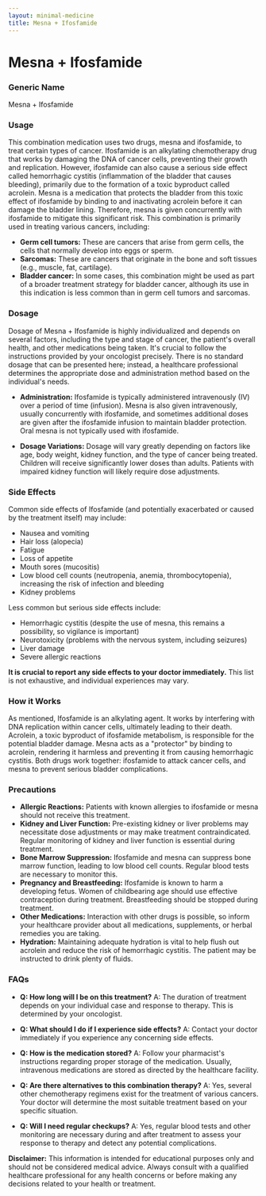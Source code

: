 ```yaml
---
layout: minimal-medicine
title: Mesna + Ifosfamide
---
```


# Mesna + Ifosfamide
### Generic Name
Mesna + Ifosfamide


### Usage

This combination medication uses two drugs, mesna and ifosfamide, to treat certain types of cancer.  Ifosfamide is an alkylating chemotherapy drug that works by damaging the DNA of cancer cells, preventing their growth and replication.  However, ifosfamide can also cause a serious side effect called hemorrhagic cystitis (inflammation of the bladder that causes bleeding), primarily due to the formation of a toxic byproduct called acrolein.  Mesna is a medication that protects the bladder from this toxic effect of ifosfamide by binding to and inactivating acrolein before it can damage the bladder lining.  Therefore, mesna is given concurrently with ifosfamide to mitigate this significant risk.  This combination is primarily used in treating various cancers, including:

* **Germ cell tumors:**  These are cancers that arise from germ cells, the cells that normally develop into eggs or sperm.
* **Sarcomas:** These are cancers that originate in the bone and soft tissues (e.g., muscle, fat, cartilage).
* **Bladder cancer:** In some cases, this combination might be used as part of a broader treatment strategy for bladder cancer, although its use in this indication is less common than in germ cell tumors and sarcomas.


### Dosage

Dosage of Mesna + Ifosfamide is highly individualized and depends on several factors, including the type and stage of cancer, the patient's overall health, and other medications being taken.  It's crucial to follow the instructions provided by your oncologist precisely.  There is no standard dosage that can be presented here; instead,  a healthcare professional determines the appropriate dose and administration method based on the individual's needs.  

* **Administration:** Ifosfamide is typically administered intravenously (IV) over a period of time (infusion). Mesna is also given intravenously, usually concurrently with ifosfamide, and sometimes additional doses are given after the ifosfamide infusion to maintain bladder protection. Oral mesna is not typically used with ifosfamide.

* **Dosage Variations:**  Dosage will vary greatly depending on factors like age, body weight, kidney function, and the type of cancer being treated.  Children will receive significantly lower doses than adults.  Patients with impaired kidney function will likely require dose adjustments.


### Side Effects

Common side effects of Ifosfamide (and potentially exacerbated or caused by the treatment itself) may include:

* Nausea and vomiting
* Hair loss (alopecia)
* Fatigue
* Loss of appetite
* Mouth sores (mucositis)
* Low blood cell counts (neutropenia, anemia, thrombocytopenia), increasing the risk of infection and bleeding
* Kidney problems

Less common but serious side effects include:

* Hemorrhagic cystitis (despite the use of mesna, this remains a possibility, so vigilance is important)
* Neurotoxicity (problems with the nervous system, including seizures)
* Liver damage
* Severe allergic reactions


**It is crucial to report any side effects to your doctor immediately.**  This list is not exhaustive, and individual experiences may vary.


### How it Works

As mentioned, Ifosfamide is an alkylating agent. It works by interfering with DNA replication within cancer cells, ultimately leading to their death.  Acrolein, a toxic byproduct of ifosfamide metabolism, is responsible for the potential bladder damage.  Mesna acts as a "protector" by binding to acrolein, rendering it harmless and preventing it from causing hemorrhagic cystitis.  Both drugs work together: ifosfamide to attack cancer cells, and mesna to prevent serious bladder complications.


### Precautions

* **Allergic Reactions:**  Patients with known allergies to ifosfamide or mesna should not receive this treatment.
* **Kidney and Liver Function:**  Pre-existing kidney or liver problems may necessitate dose adjustments or may make treatment contraindicated. Regular monitoring of kidney and liver function is essential during treatment.
* **Bone Marrow Suppression:**  Ifosfamide and mesna can suppress bone marrow function, leading to low blood cell counts.  Regular blood tests are necessary to monitor this.
* **Pregnancy and Breastfeeding:**  Ifosfamide is known to harm a developing fetus.  Women of childbearing age should use effective contraception during treatment.  Breastfeeding should be stopped during treatment.
* **Other Medications:**  Interaction with other drugs is possible, so inform your healthcare provider about all medications, supplements, or herbal remedies you are taking.
* **Hydration:**  Maintaining adequate hydration is vital to help flush out acrolein and reduce the risk of hemorrhagic cystitis.  The patient may be instructed to drink plenty of fluids.


### FAQs

* **Q: How long will I be on this treatment?** A: The duration of treatment depends on your individual case and response to therapy.  This is determined by your oncologist.

* **Q: What should I do if I experience side effects?** A: Contact your doctor immediately if you experience any concerning side effects.

* **Q: How is the medication stored?** A: Follow your pharmacist's instructions regarding proper storage of the medication.  Usually, intravenous medications are stored as directed by the healthcare facility.

* **Q: Are there alternatives to this combination therapy?** A: Yes, several other chemotherapy regimens exist for the treatment of various cancers. Your doctor will determine the most suitable treatment based on your specific situation.

* **Q: Will I need regular checkups?** A: Yes, regular blood tests and other monitoring are necessary during and after treatment to assess your response to therapy and detect any potential complications.


**Disclaimer:** This information is intended for educational purposes only and should not be considered medical advice.  Always consult with a qualified healthcare professional for any health concerns or before making any decisions related to your health or treatment.
